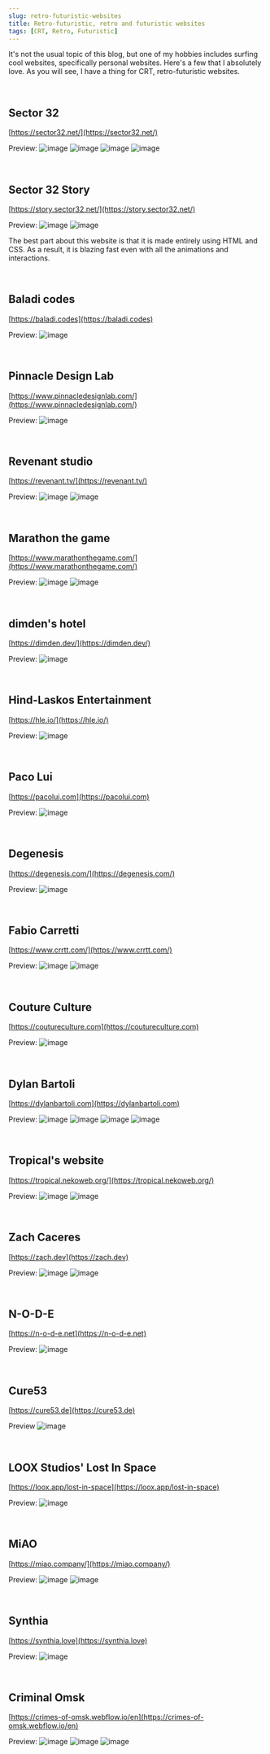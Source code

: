 ```yaml
---
slug: retro-futuristic-websites
title: Retro-futuristic, retro and futuristic websites
tags: [CRT, Retro, Futuristic]
---
```


It's not the usual topic of this blog, but one of my hobbies includes surfing cool websites, specifically personal websites. 
Here's a few that I absolutely love. 
As you will see, I have a thing for CRT, retro-futuristic websites.

<!-- truncate -->

&nbsp;

## Sector 32
[https://sector32.net/](https://sector32.net/)

Preview:
![image](https://github.com/Kunull/Blog/assets/110326359/165f8e43-0cdc-45e5-b55e-1ac2ee8cb557)
![image](https://github.com/Kunull/Blog/assets/110326359/b0308798-885a-4544-a430-b6e6585dafe7)
![image](https://github.com/Kunull/Blog/assets/110326359/ab7e15da-91d5-49fb-87f8-ea2d0b19a6a3)
![image](https://github.com/Kunull/Blog/assets/110326359/beb2a0b6-afa7-483f-aed3-1614be76aca9)

&nbsp;

## Sector 32 Story
[https://story.sector32.net/](https://story.sector32.net/)

Preview:
![image](https://github.com/Kunull/Blog/assets/110326359/857d6a32-b9a2-458a-803f-f43d15f49d04)
![image](https://github.com/Kunull/Blog/assets/110326359/b13a9c2d-ecf8-4422-9617-765e0215f4de)

The best part about this website is that it is made entirely using HTML and CSS. As a result, it is blazing fast even with all the animations and interactions.

&nbsp;

## Baladi codes
[https://baladi.codes](https://baladi.codes)

Preview:
![image](https://github.com/Kunull/Blog/assets/110326359/c949f918-651d-412b-8fac-71742d6bfcc7)

&nbsp;

## Pinnacle Design Lab
[https://www.pinnacledesignlab.com/](https://www.pinnacledesignlab.com/)

Preview:
![image](https://github.com/Kunull/Blog/assets/110326359/9b6085c8-7e3c-4c10-b178-f5fc900f1a27)

&nbsp;

## Revenant studio
[https://revenant.tv/](https://revenant.tv/)

Preview:
![image](https://github.com/Kunull/Blog/assets/110326359/99e479d6-708b-4cbb-8ee8-4d8eeb4e8dcd)
![image](https://github.com/Kunull/Blog/assets/110326359/774b2bd5-e17a-49a2-834c-a81cf407f5e0)

&nbsp;

## Marathon the game
[https://www.marathonthegame.com/](https://www.marathonthegame.com/)

Preview:
![image](https://github.com/Kunull/Blog/assets/110326359/64ec6390-b2f6-4442-b880-d7c2f511d1fe)
![image](https://github.com/Kunull/Blog/assets/110326359/89851f67-6686-41b7-b895-7300fb8ce3d6)

&nbsp;

## dimden's hotel
[https://dimden.dev/](https://dimden.dev/)

Preview:
![image](https://github.com/Kunull/Blog/assets/110326359/a3e99537-c28f-4012-97c3-bb4309404a62)

&nbsp;

## Hind-Laskos Entertainment
[https://hle.io/](https://hle.io/)

Preview:
![image](https://github.com/Kunull/Blog/assets/110326359/4f3bd8b6-b898-4216-8e36-93ac53b0cdf9)

&nbsp;

## Paco Lui
[https://pacolui.com](https://pacolui.com)

Preview:
![image](https://github.com/Kunull/Blog/assets/110326359/4dd78782-e503-49d7-bf23-d4a6574befe9)

&nbsp;

## Degenesis
[https://degenesis.com/](https://degenesis.com/)

Preview:
![image](https://github.com/Kunull/Blog/assets/110326359/8bcbc8f4-719d-4f77-8a1a-915e6e9c1465)

&nbsp;

## Fabio Carretti
[https://www.crrtt.com/](https://www.crrtt.com/)

Preview:
![image](https://github.com/Kunull/Blog/assets/110326359/a34cff42-4f8e-4cb7-b2a9-d526ef1b2d30)
![image](https://github.com/Kunull/Blog/assets/110326359/459cbb57-c3f9-499f-9c4f-e310ec92e649)

&nbsp;

## Couture Culture
[https://coutureculture.com](https://coutureculture.com)

Preview:
![image](https://github.com/Kunull/Blog/assets/110326359/9f243ac4-2650-4777-aa77-653da37a047f)

&nbsp;

## Dylan Bartoli
[https://dylanbartoli.com](https://dylanbartoli.com)

Preview:
![image](https://github.com/Kunull/Blog/assets/110326359/7e7b1ee4-9778-424a-94d8-a9c8eb28b889)
![image](https://github.com/Kunull/Blog/assets/110326359/b3903c63-f9d9-4439-bcd1-bf941e99e7e6)
![image](https://github.com/Kunull/Blog/assets/110326359/b3903c63-f9d9-4439-bcd1-bf941e99e7e6)
![image](https://github.com/Kunull/Blog/assets/110326359/d55e7fe9-d404-4b4f-941d-f9e5e9433f91)

&nbsp;

## Tropical's website
[https://tropical.nekoweb.org/](https://tropical.nekoweb.org/)

Preview:
![image](https://github.com/Kunull/Blog/assets/110326359/4c22167d-e055-402b-bced-4d3cc3fed0a4)
![image](https://github.com/Kunull/Blog/assets/110326359/2cced44a-2485-4bd5-9a97-2b1b3d5f2714)

&nbsp;

## Zach Caceres
[https://zach.dev](https://zach.dev)

Preview:
![image](https://github.com/Kunull/Blog/assets/110326359/e766081f-c792-457f-a3ed-5df1499412be)
![image](https://github.com/Kunull/Blog/assets/110326359/33c71fa0-9d7f-402a-b4ea-1891a1bc4b1c)

&nbsp;

## N-O-D-E
[https://n-o-d-e.net](https://n-o-d-e.net)

Preview:
![image](https://github.com/Kunull/Blog/assets/110326359/e75818b9-f9ea-43c3-827d-40f74bddcb88)

&nbsp;

## Cure53
[https://cure53.de](https://cure53.de)

Preview
![image](https://github.com/user-attachments/assets/3c1da79d-ba55-4dc8-97cb-6b98f3ef11b5)

&nbsp;

## LOOX Studios' Lost In Space
[https://loox.app/lost-in-space](https://loox.app/lost-in-space)

Preview:
![image](https://github.com/user-attachments/assets/05820070-b20f-4d4a-b4cc-94ead21796d3)

&nbsp;

## MiAO
[https://miao.company/](https://miao.company/)

Preview:
![image](https://github.com/user-attachments/assets/d95d3158-432e-440c-92bd-94f99038d732)
![image](https://github.com/user-attachments/assets/2631487f-9d73-4de6-bbe5-6a9aabbe082b)

&nbsp;

## Synthia
[https://synthia.love](https://synthia.love)

Preview:
![image](https://github.com/user-attachments/assets/d1ec7cf9-9a0c-4ef1-ad63-e77ee4f2f558)

&nbsp;

## Criminal Omsk
[https://crimes-of-omsk.webflow.io/en](https://crimes-of-omsk.webflow.io/en)

Preview:
![image](https://github.com/user-attachments/assets/05c7cfd2-b959-4a32-9f26-65044aebd1e4)
![image](https://github.com/user-attachments/assets/54b9c11b-c497-45e9-986a-f0e75cd72d9d)
![image](https://github.com/user-attachments/assets/13b173dc-9161-4215-b4ed-9107cb89dec7)

